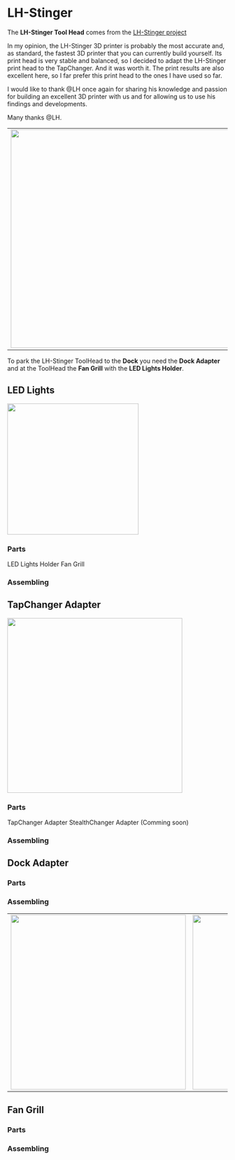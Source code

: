 # LH-Stinger

The **LH-Stinger Tool Head** comes from the [LH-Stinger project](https://github.com/lhndo/LH-Stinger)

In my opinion, the LH-Stinger 3D printer is probably the most accurate and, as standard, the fastest 3D printer that you can currently build yourself.
Its print head is very stable and balanced, so I decided to adapt the LH-Stinger print head to the TapChanger. 
And it was worth it. The print results are also excellent here, so I far prefer this print head to the ones I have used so far.

  I would like to thank @LH once again for sharing his knowledge and passion for building an excellent 3D printer with us and for allowing us to use his findings and developments. 

Many thanks @LH.

|||
|---|---|
<img width="500px" src="https://github.com/walterwissmann/Roerich_64/assets/42293697/2f9c976b-fc4d-463f-8bdc-ade299447bcb" /> | <img width="200px" src="https://github.com/walterwissmann/Roerich_64/assets/42293697/e08c924d-8632-4cdc-b779-b921d9bd9a80" />

To park the LH-Stinger ToolHead to the **Dock** you need the **Dock Adapter** and at the ToolHead the **Fan Grill** with the **LED Lights Holder**.

## LED Lights
<img width="300px" src="https://github.com/walterwissmann/Roerich_64/assets/42293697/7db756c5-b21e-4b53-96db-680b380325d7" />

### Parts 
LED Lights Holder
Fan Grill

### Assembling

## TapChanger Adapter
<img width="400px" src="https://github.com/walterwissmann/Roerich_64/assets/42293697/327ff10c-5a34-472c-a2e0-ad19fa71886a" />

### Parts
TapChanger Adapter 
StealthChanger Adapter (Comming soon)

### Assembling

## Dock Adapter

### Parts

### Assembling
  
|||
|---|---|
| <img width="400px" src="https://github.com/walterwissmann/Roerich_64/assets/42293697/0623b3be-922c-4519-85ce-e8e89bc4a6c3" /> | <img width="400px" src="https://github.com/walterwissmann/Roerich_64/assets/42293697/9ddf3880-b94e-48cf-a93b-5a03f1a226eb" /> |

## Fan Grill

### Parts

### Assembling

